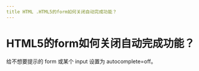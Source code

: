 ```yaml
---
title HTML .HTML5的form如何关闭⾃动完成功能？
---
```


# HTML5的form如何关闭⾃动完成功能？

给不想要提⽰的 form 或某个 input 设置为 autocomplete=off。